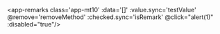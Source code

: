 <app-remarks class='app-mt10' :data='[]' :value.sync='testValue' @remove='removeMethod' :checked.sync='isRemark' @click="alert(1)" :disabled="true"/>